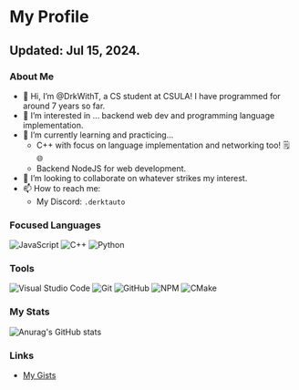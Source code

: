 # My Profile
## Updated: Jul 15, 2024.

### About Me
- 👋 Hi, I’m @DrkWithT, a CS student at CSULA! I have programmed for around 7 years so far.
- 👀 I’m interested in ... backend web dev and programming language implementation.
- 🌱 I’m currently learning and practicing...
  - C++ with focus on language implementation and networking too! 🗒️ 🌐
  - Backend NodeJS for web development.
- 💞️ I’m looking to collaborate on whatever strikes my interest.
- 📫 How to reach me:
  - My Discord: `.derktauto`

### Focused Languages
![JavaScript](https://img.shields.io/badge/javascript-%23323330.svg?style=for-the-badge&logo=javascript&logoColor=%23F7DF1E)
![C++](https://img.shields.io/badge/c++-%2300599C.svg?style=for-the-badge&logo=c%2B%2B&logoColor=white)
![Python](https://img.shields.io/badge/python-3670A0?style=for-the-badge&logo=python&logoColor=ffdd54)

### Tools
![Visual Studio Code](https://img.shields.io/badge/Visual%20Studio%20Code-0078d7.svg?style=for-the-badge&logo=visual-studio-code&logoColor=white)
![Git](https://img.shields.io/badge/git-%23F05033.svg?style=for-the-badge&logo=git&logoColor=white)
![GitHub](https://img.shields.io/badge/github-%23121011.svg?style=for-the-badge&logo=github&logoColor=white)
![NPM](https://img.shields.io/badge/NPM-%23CB3837.svg?style=for-the-badge&logo=npm&logoColor=white)
![CMake](https://img.shields.io/badge/CMake-%23008FBA.svg?style=for-the-badge&logo=cmake&logoColor=white)

### My Stats
![Anurag's GitHub stats](https://github-readme-stats.vercel.app/api?username=DrkWithT&show_icons=true&layout=compact&theme=onedark)

### Links
 - [My Gists](https://gist.github.com/DrkWithT)
<!---
DrkWithT/DrkWithT is a ✨ special ✨ repository because its `README.md` (this file) appears on your GitHub profile.
You can click the Preview link to take a look at your changes.
--->
